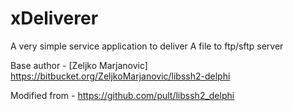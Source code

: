 # xDeliverer
A very simple service application to deliver A file to ftp/sftp server

Base author - [Zeljko Marjanovic] https://bitbucket.org/ZeljkoMarjanovic/libssh2-delphi

Modified from - https://github.com/pult/libssh2_delphi
